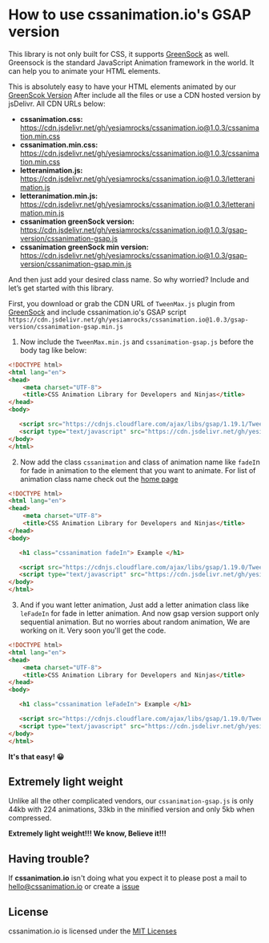 # How to use cssanimation.io's GSAP version
This library is not only built for CSS, it supports [GreenSock](https://greensock.com/) as well. Greensock is the standard JavaScript Animation framework in the world. It can help you to animate your HTML elements.

This is absolutely easy to have your HTML elements animated by our  [GreenScok Version](https://codeload.github.com/yesiamrocks/cssanimation.io/zip/master) After include all the files  or use a CDN hosted version by jsDelivr. All CDN URLs below:

- **cssanimation.css:** https://cdn.jsdelivr.net/gh/yesiamrocks/cssanimation.io@1.0.3/cssanimation.min.css
- **cssanimation.min.css:** https://cdn.jsdelivr.net/gh/yesiamrocks/cssanimation.io@1.0.3/cssanimation.min.css
- **letteranimation.js:** https://cdn.jsdelivr.net/gh/yesiamrocks/cssanimation.io@1.0.3/letteranimation.js
- **letteranimation.min.js:** https://cdn.jsdelivr.net/gh/yesiamrocks/cssanimation.io@1.0.3/letteranimation.min.js
- **cssanimation greenSock version:** https://cdn.jsdelivr.net/gh/yesiamrocks/cssanimation.io@1.0.3/gsap-version/cssanimation-gsap.js
- **cssanimation greenSock min version:** https://cdn.jsdelivr.net/gh/yesiamrocks/cssanimation.io@1.0.3/gsap-version/cssanimation-gsap.min.js

And then just add your desired class name. So why worried? Include ‍and let’s get started with this library.

First, you download or grab the CDN URL of `TweenMax.js` plugin from [GreenSock](https://greensock.com/tweenmax) and include cssanimation.io's GSAP script `https://cdn.jsdelivr.net/gh/yesiamrocks/cssanimation.io@1.0.3/gsap-version/cssanimation-gsap.min.js`

1. Now include the `TweenMax.min.js` and `cssanimation-gsap.js` before the body tag like below:

``` html
<!DOCTYPE html>
<html lang="en">
<head> 
    <meta charset="UTF-8">
    <title>CSS Animation Library for Developers and Ninjas</title> 
</head> 
<body> 

   <script src="https://cdnjs.cloudflare.com/ajax/libs/gsap/1.19.1/TweenMax.min.js"></script> 
   <script type="text/javascript" src="https://cdn.jsdelivr.net/gh/yesiamrocks/cssanimation.io@1.0.3/gsap-version/cssanimation-gsap.min.js"></script>
</body>
</html>
```

2.  Now add the class `cssanimation` and class of animation name like `fadeI`n for fade in animation to the element that you want to animate. For list of animation class name check out the [home page](http://cssanimation.io/)

``` html
<!DOCTYPE html>
<html lang="en">
<head> 
    <meta charset="UTF-8">
    <title>CSS Animation Library for Developers and Ninjas</title> 
</head> 
<body> 

   <h1 class="cssanimation fadeIn"> Example </h1> 

   <script src="https://cdnjs.cloudflare.com/ajax/libs/gsap/1.19.0/TweenMax.min.js"></script> 
   <script type="text/javascript" src="https://cdn.jsdelivr.net/gh/yesiamrocks/cssanimation.io@1.0.3/gsap-version/cssanimation-gsap.min.js"></script>
</body>
</html>
```

3. And if you want letter animation, Just add a letter animation class like `leFadeIn` for fade in letter animation. And now gsap version support only sequential animation. But no worries about random animation, We are working on it. Very soon you'll get the code.

``` html
<!DOCTYPE html>
<html lang="en">
<head> 
    <meta charset="UTF-8">
    <title>CSS Animation Library for Developers and Ninjas</title> 
</head> 
<body> 

   <h1 class="cssanimation leFadeIn"> Example </h1>

   <script src="https://cdnjs.cloudflare.com/ajax/libs/gsap/1.19.0/TweenMax.min.js"></script> 
   <script type="text/javascript" src="https://cdn.jsdelivr.net/gh/yesiamrocks/cssanimation.io@1.0.3/gsap-version/cssanimation-gsap.min.js"></script>
</body>
</html>
```


**It's that easy! 😀**

## Extremely light weight
Unlike all the other complicated vendors, our `cssanimation-gsap.js` is only 44kb with 224 animations, 33kb in the minified version and only 5kb when compressed.

**Extremely light weight!!! We know, Believe it!!!**

## Having trouble?
If **cssanimation.io** isn't doing what you expect it to please post a mail to hello@cssanimation.io or create a [issue](https://github.com/yesiamrocks/cssanimation.io/issues)

## License
cssanimation.io is licensed under the [MIT Licenses](https://github.com/yesiamrocks/cssanimation.io/blob/master/LICENSE)
